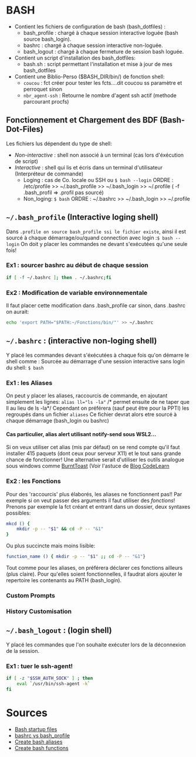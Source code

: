 # BASH
- Contient les fichiers de configuration de bash (bash_dotfiles) :
    - bash_profile : chargé à chaque session interactive loguée (bash source bash_login).
    - bashrc : chargé à chaque session interactive non-loguée.
    - bash_logout : chargé à chaque fermeture de session bash loguée.
- Contient un script d'installation des bash_dotfiles:
    - bash.sh : script permettant l'installation et mise à jour de mes bash_dotfiles
- Contient une Biblio-Perso ($BASH_DIR/bin/) de fonction shell:
    - `coucou` : fct créer pour tester les fcts....dit coucou ss paramètre et perroquet sinon
    - `nbr_agent-ssh` : Retourne le nombre d'agent ssh actif (methode parcourant procfs)

## Fonctionnement et Chargement des BDF (Bash-Dot-Files)
Les fichiers lus dépendent du type de shell:
- *Non-interactive* : shell non associé à un terminal (cas lors d'éxécution de script)
- *Interactive* : shell qui lis et écris dans un terminal d'utilisateur (Interpréteur de commande)
    - Loging : cas de Co. locale ou SSH ou `$ bash --login`
    ORDRE : /etc/profile >> ~/.bash_profile >> ~/.bash_login >> ~/.profile ( -f .bash_profil => .profil pas sourcé)
    - Non_loging: `$ bash`
    ORDRE : ~/.bashrc >> ~/.bash_login >> ~/.profile

## `~/.bash_profile` (Interactive loging shell) 
Dans `.profile on source bash_profile ssi le fichier existe`, ainsi il est
sourcé à chaque démarrage/ou/quand connection avec login :`$ bash --login`
On doit y placer les commandes ne devant s'exécutées qu'une seule fois!

### Ex1 : sourcer bashrc au début de chaque session
```bash
if [ -f ~/.bashrc ]; then . ~/.bashrc;fi
```

### Ex2 : Modification de variable environnementale
Il faut placer cette modification dans .bash_profile car sinon, dans .bashrc on aurait:
```bash
echo 'export PATH="$PATH:~/Fonctions/bin/"' >> ~/.bashrc
```

## `~/.bashrc` : (interactive non-loging shell)
Y placé les commandes devant s'éxécutées à chaque fois qu'on démarre le shell comme :
Sourcée au démarrage d'une session interactive sans login du shell: `$ bash`

### Ex1 : les  Aliases
On peut y placer les aliases, raccourcis de commande, en ajoutant simplement les lignes:
`alias ll="ls -la"` /* permet ensuite de ne taper que ll au lieu de ls -la*/
Cependant on préférera (sauf peut être pour la PPTI) les regroupés dans un fichier `aliases`
Ce fichier devrat alors etre sourcé à chaque démarrage (bash_login ou bashrc)

#### Cas particulier, alias alert utilisant notify-send sous WSL2...
Si on veux utiliser cet alias (mis par défaut) on se rend compte qu'il faut installer 415
paquets (dont ceux pour serveur X11) et le tout sans grande chance de fonctionner!
Une alternative serait d'utiliser les outils analogue sous windows comme [BurntToast](https://github.com/Windos/BurntToast)
(Voir l'astuce de [Blog CodeLearn](https://codelearn.me/2019/01/13/wsl-windows-toast.html)

### Ex2 : les Fonctions
Pour des 'raccourcis' plus élaborés, les aliases ne fonctionnent pas!!
Par exemple si on veut passer des arguments il faut utiliser des *fonctions*!
Prenons par exemple la fct créant et entrant dans un dossier, deux syntaxes possibles:
```bash
mkcd () {
    mkdir -p -- "$1" && cd -P -- "&1"
}
```
Ou plus succincte mais moins lisible:
```bash
function_name () { mkdir -p -- "$1" ;; cd -P -- "&1"}
```

Tout comme pour les aliases, on préférera déclarer ces fonctions ailleurs (plus claire).
Pour qu'elles soient fonctionnelles, il faudrat alors ajouter le repertoire les contenants
au PATH (bash_login).

### Custom Prompts

### History Customisation

## `~/.bash_logout` : (login shell)
Y placé les commandes que l'on souhaite exécuter lors de la déconnexion de la session.

### Ex1 : tuer le ssh-agent!
```bash
if [ -z "$SSH_AUTH_SOCK" ] ; then
    eval `/usr/bin/ssh-agent -k`
fi
```

# Sources
- [Bash startup files](https://www.gnu.org/software/bash/manual/html_node/Bash-Startup-Files.html#Bash-Startup-Files)
- [bashrc vs bash_profile](https://linuxize.com/post/bashrc-vs-bash-profile/)
- [Create bash aliases](https://linuxize.com/post/how-to-create-bash-aliases/)
- [Create bash functions](https://linuxize.com/post/bash-functions/)
